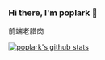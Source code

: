 ### Hi there, I'm poplark 👋

前端老腊肉

[![poplark's github stats](https://github-readme-stats.vercel.app/api?username=poplark&theme=merko)](https://github.com/poplark/github-readme-stats)

<!--
**poplark/poplark** is a ✨ _special_ ✨ repository because its `README.md` (this file) appears on your GitHub profile.

Here are some ideas to get you started:

- 🔭 I’m currently working on ...
- 🌱 I’m currently learning ...
- 👯 I’m looking to collaborate on ...
- 🤔 I’m looking for help with ...
- 💬 Ask me about ...
- 📫 How to reach me: ...
- 😄 Pronouns: ...
- ⚡ Fun fact: ...
-->
